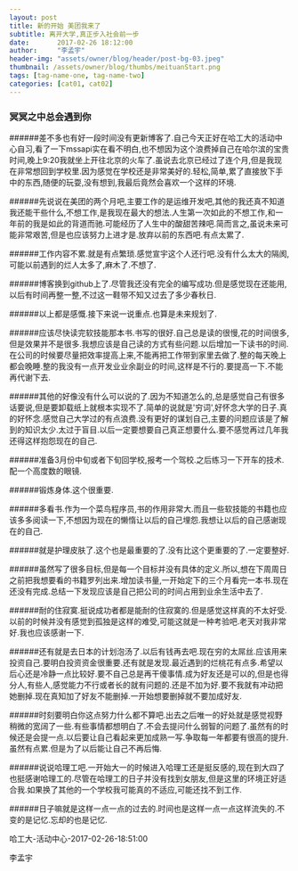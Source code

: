 ```yaml
---
layout: post
title: 新的开始 美团我来了
subtitle: 离开大学,真正步入社会前一步
date:       2017-02-26 18:12:00
author:     "李孟宇"
header-img: "assets/owner/blog/header/post-bg-03.jpeg"
thumbnail: /assets/owner/blog/thumbs/meituanStart.png
tags: [tag-name-one, tag-name-two]
categories: [cat01, cat02]
---
```


### 冥冥之中总会遇到你

######差不多也有好一段时间没有更新博客了.自己今天正好在哈工大的活动中心自习,看了一下mssapi实在看不明白,也不想因为这个浪费掉自己在哈尔滨的宝贵时间,晚上9:20我就坐上开往北京的火车了.虽说去北京已经过了连个月,但是我现在非常想回到学校里.因为感觉在学校还是非常美好的.轻松,简单,累了直接放下手中的东西,随便的玩耍,没有想到,我最后竟然会喜欢一个这样的环境.

######先说说在美团的两个月吧,主要工作的是运维开发吧,其他的我还真不知道我还能干些什么,不想工作,是我现在最大的想法.人生第一次如此的不想工作,和一年前的我是如此的背道而驰.可能经历了人生中的酸甜苦辣吧.简而言之,虽说未来可能非常艰苦,但是也应该努力上进才是.放弃以前的东西吧.有点太累了.

######工作内容不累.就是有点繁琐.感觉宣宇这个人还行吧.没有什么太大的隔阂,可能以前遇到的烂人太多了,麻木了.不想了.

######博客换到github上了.尽管我还没有完全的编写成功.但是感觉现在还能用,以后有时间再整一整,不过这一鞋带不知又过去了多少春秋日.

######以上都是感慨.接下来说一说重点.也算是未来规划了.

######应该尽快读完软技能那本书.书写的很好.自己总是读的很慢,花的时间很多,但是效果并不是很多.我想应该是自己读的方式有些问题.以后增加一下读书的时间.在公司的时候要尽量把效率提高上来,不能再把工作带到家里去做了.整的每天晚上都会晚睡.整的我没有一点开发业业余副业的时间,这样是不行的.要提高一下.不能再代谢下去.

######其他的好像没有什么可以说的了.因为不知道怎么的,总是感觉自己有很多话要说,但是要卸载纸上就根本实现不了.简单的说就是'穷词',好怀念大学的日子.真的好怀念.感觉自己大学过的有点浪费.没有更好的谋划自己,主要的问题应该是了解到的知识太少.太过于盲目.以后一定要想要自己真正想要什么.要不感觉再过几年我还得这样抱怨现在的自己.

######准备3月份中旬或者下旬回学校,报考一个驾校.之后练习一下开车的技术.配一个高度数的眼镜.

######锻炼身体.这个很重要.

######多看书.作为一个菜鸟程序员,书的作用非常大.而且一些软技能的书籍也应该多多阅读一下,不想因为现在的懒惰让以后的自己埋怨.我想让以后的自己感谢现在的自己.

######就是护理皮肤了.这个也是最重要的了.没有比这个更重要的了.一定要整好.

######虽然写了很多目标,但是每一个目标并没有具体的定义.所以,想在下周周日之前把我想要看的书籍罗列出来.增加读书量,一开始定下的三个月看完一本书.现在还没有完成.总结一下发现应该是自己把公司的时间占用到业余生活中去了.

######耐的住寂寞.挺说成功者都是能耐的住寂寞的.但是感觉这样真的不太好受.以前的时候并没有感觉到孤独是这样的难受,可能这就是一种考验吧.老天对我非常好.我也应该感谢一下.

######还有就是去日本的计划泡汤了.以后有钱再去吧.现在穷的太屌丝.应该用来投资自己.要明白投资资金很重要.还有就是发现.最近遇到的烂桃花有点多.希望以后心还是冷静一点比较好.要不自己总是再干傻事情.成为好友还是可以的,但是也得分人,有些人,感觉能力不行或者长的就有问题的.还是不加为好.要不我就有冲动把她删掉.现在真知加了好友不能删掉.一开始想要删掉就不要加成好友.

######时刻要明白你这点努力什么都不算吧.出去之后唯一的好处就是感觉视野稍微的宽阔了一些.有些事情都想明白了.不会去提问什么弱智的问题了.虽然有的时候还是会提一点.以后要让自己看起来更加成熟一写.争取每一年都要有很高的提升.虽然有点累.但是为了以后能让自己不再后悔.

######说说哈理工吧.一开始大一的时候进入哈理工还是挺反感的,现在到大四了也挺感谢哈理工的.尽管在哈理工的日子并没有找到女朋友,但是这里的环境正好适合我.如果换了其他的一个学校我可能真的不适应,可能还找不到工作.

######日子嘛就是这样一点一点的过去的.时间也是这样一点一点这样流失的.不变的是记忆.忘却的也是记忆.


哈工大-活动中心-2017-02-26-18:51:00 

李孟宇
